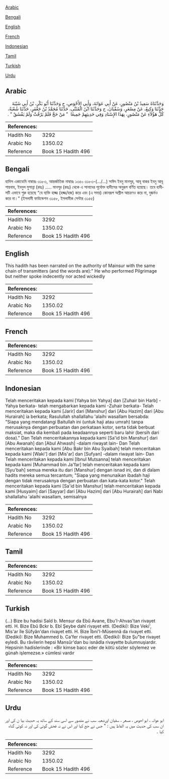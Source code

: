 [Arabic](#arabic)

[Bengali](#bengali)

[English](#english)

[French](#french)

[Indonesian](#indonesian)

[Tamil](#tamil)

[Turkish](#turkish)

[Urdu](#urdu)

## Arabic


<div dir="rtl" lang="ar" style={{fontSize:'larger',backgroundColor:'#f8f9fa',padding:20}}>
وَحَدَّثَنَاهُ سَعِيدُ بْنُ مَنْصُورٍ، عَنْ أَبِي عَوَانَةَ، وَأَبِي الأَحْوَصِ، ح وَحَدَّثَنَا أَبُو بَكْرِ، بْنُ أَبِي شَيْبَةَ حَدَّثَنَا وَكِيعٌ، عَنْ مِسْعَرٍ، وَسُفْيَانَ، ح وَحَدَّثَنَا ابْنُ الْمُثَنَّى، حَدَّثَنَا مُحَمَّدُ بْنُ جَعْفَرٍ، حَدَّثَنَا شُعْبَةُ، كُلُّ هَؤُلاَءِ عَنْ مَنْصُورٍ، بِهَذَا الإِسْنَادِ وَفِي حَدِيثِهِمْ جَمِيعًا ‏ "‏ مَنْ حَجَّ فَلَمْ يَرْفُثْ وَلَمْ يَفْسُقْ ‏"‏ ‏.‏
</div>
<div style={{backgroundColor:'#f8f9fa',padding:20, marginBottom: 10}}><table> <thead> <tr> <th>References:</th> <th></th> </tr> </thead> <tbody><tr><td>Hadith No</td><td>3292</td></tr><tr><td>Arabic No</td><td>1350.02</td></tr><tr><td>Reference</td><td>Book 15 Hadith 496</td></tr></tbody></table></div>

## Bengali


<div dir="ltr" lang="bn" style={{fontSize:'larger',backgroundColor:'#f8f9fa',padding:20}}>
হাদিস একাডেমি নাম্বারঃ ৩১৮৩, আন্তর্জাতিক নাম্বারঃ ১৩৫০ ৩১৮৩-(.../...) সাঈদ ইবনু মানসূর, আবূ বাকর ইবনু আবূ শায়বাহ, ইবনুল মুসান্না (রহঃ) ..... মানসূর (রহঃ) থেকে এ সানাদের পূর্বোক্ত হাদীসের অনুরূপ বর্ণিত হয়েছে। তবে হাদীসটি এভাবে শুরু হয়েছে “যে ব্যক্তি হাজ্জ (হজ্জ/হজ) করে এবং (এ সময়) কোনরূপ অশ্লীল আচরণও করে না, দুষ্কর্মও করে না।” (ইসলামী ফাউন্ডেশন ৩১৫৮, ইসলামীক সেন্টার ৩১৫৫)
</div>
<div style={{backgroundColor:'#f8f9fa',padding:20, marginBottom: 10}}><table> <thead> <tr> <th>References:</th> <th></th> </tr> </thead> <tbody><tr><td>Hadith No</td><td>3292</td></tr><tr><td>Arabic No</td><td>1350.02</td></tr><tr><td>Reference</td><td>Book 15 Hadith 496</td></tr></tbody></table></div>

## English


<div dir="ltr" lang="en" style={{fontSize:'larger',backgroundColor:'#f8f9fa',padding:20}}>
This hadith has been narrated on the authority of Mainsur with the same chain of transmitters (and the words are):" He who performed Pilgrimage but neither spoke indecently nor acted wickedly
</div>
<div style={{backgroundColor:'#f8f9fa',padding:20, marginBottom: 10}}><table> <thead> <tr> <th>References:</th> <th></th> </tr> </thead> <tbody><tr><td>Hadith No</td><td>3292</td></tr><tr><td>Arabic No</td><td>1350.02</td></tr><tr><td>Reference</td><td>Book 15 Hadith 496</td></tr></tbody></table></div>

## French


<div dir="ltr" lang="fr" style={{fontSize:'larger',backgroundColor:'#f8f9fa',padding:20}}>

</div>
<div style={{backgroundColor:'#f8f9fa',padding:20, marginBottom: 10}}><table> <thead> <tr> <th>References:</th> <th></th> </tr> </thead> <tbody><tr><td>Hadith No</td><td>3292</td></tr><tr><td>Arabic No</td><td>1350.02</td></tr><tr><td>Reference</td><td>Book 15 Hadith 496</td></tr></tbody></table></div>

## Indonesian


<div dir="ltr" lang="id" style={{fontSize:'larger',backgroundColor:'#f8f9fa',padding:20}}>
Telah menceritakan kepada kami [Yahya bin Yahya] dan [Zuhair bin Harb] -Yahya berkata- telah mengabarkan kepada kami -Zuhair berkata- Telah menceritakan kepada kami [Jarir] dari [Manshur] dari [Abu Hazim] dari [Abu Hurairah] ia berkata; Rasulullah shallallahu 'alaihi wasallam bersabda: "Siapa yang mendatangi Baitullah ini (untuk haji atau umrah) tanpa merusaknya dengan perbuatan dan perkataan kotor, serta tidak berbuat maksiat, maka dia kembali pada keadaannya seperti baru lahir (bersih dari dosa)." Dan Telah menceritakannya kepada kami [Sa'id bin Manshur] dari [Abu Awanah] dan [Abul Ahwash] -dalam riwayat lain- Dan Telah menceritakan kepada kami [Abu Bakr bin Abu Syaibah] telah menceritakan kepada kami [Waki'] dari [Mis'ar] dan [Sufyan] -dalam riwayat lain- Dan Telah menceritakan kepada kami [Ibnul Mutsanna] telah menceritakan kepada kami [Muhammad bin Ja'far] telah menceritakan kepada kami [Syu'bah] semua mereka itu dari [Manshur] dengan isnad ini, dan di dalam hadits mereka semua tercantum; "Siapa yang menunaikan ibadah haji dengan tidak merusaknya dengan perbuatan dan kata-kata kotor." Telah menceritakan kepada kami [Sa'id bin Manshur] telah menceritakan kepada kami [Husyaim] dari [Sayyar] dari [Abu Hazim] dari [Abu Hurairah] dari Nabi shallallahu 'alaihi wasallam, semisalnya
</div>
<div style={{backgroundColor:'#f8f9fa',padding:20, marginBottom: 10}}><table> <thead> <tr> <th>References:</th> <th></th> </tr> </thead> <tbody><tr><td>Hadith No</td><td>3292</td></tr><tr><td>Arabic No</td><td>1350.02</td></tr><tr><td>Reference</td><td>Book 15 Hadith 496</td></tr></tbody></table></div>

## Tamil


<div dir="ltr" lang="ta" style={{fontSize:'larger',backgroundColor:'#f8f9fa',padding:20}}>

</div>
<div style={{backgroundColor:'#f8f9fa',padding:20, marginBottom: 10}}><table> <thead> <tr> <th>References:</th> <th></th> </tr> </thead> <tbody><tr><td>Hadith No</td><td>3292</td></tr><tr><td>Arabic No</td><td>1350.02</td></tr><tr><td>Reference</td><td>Book 15 Hadith 496</td></tr></tbody></table></div>

## Turkish


<div dir="ltr" lang="tr" style={{fontSize:'larger',backgroundColor:'#f8f9fa',padding:20}}>
(…) Bize bu hadisi Saîd b. Mensur da Ebû Avane, Ebu'I-Ahvas'tan rivayet etti. H. Bize Ebû Bckr b. Ebî Şeybe dahî rivayet etti. (Dediki): Bize Veki', Mis'ar île Süfyân'dan rivayet etti. H. Bize Îbni'l-Müsennâ da rivayet etti. (Dediki): Bize Muhammed b. Ca'fer rivayet etti. (Dediki): Bize Şu"be rivayet eyledi. Bu râvilerin hepsi Mansûr'dan bu isnâdla rivayette buîumnuşiardır. Hepsinin hadislerinde : «Bir kimse bacc eder de kötü sözler söylemez ve günah işlemezse.» cümlesi vardır
</div>
<div style={{backgroundColor:'#f8f9fa',padding:20, marginBottom: 10}}><table> <thead> <tr> <th>References:</th> <th></th> </tr> </thead> <tbody><tr><td>Hadith No</td><td>3292</td></tr><tr><td>Arabic No</td><td>1350.02</td></tr><tr><td>Reference</td><td>Book 15 Hadith 496</td></tr></tbody></table></div>

## Urdu


<div dir="rtl" lang="ur" style={{fontSize:'larger',backgroundColor:'#f8f9fa',padding:20}}>
ابو عوانہ ، ابو احوص ، مسعر ، سفیان اورشعبہ سب نے منصور سے اسی سند کے ساتھ یہ حدیث بیا ن کی اور ان سب کی حدیث میں یہ الفاظ ہیں : " جس نے حج کیا اور اس نے نہ فحش گوئی کی اور نہ کوئی گناہ کیا ۔
</div>
<div style={{backgroundColor:'#f8f9fa',padding:20, marginBottom: 10}}><table> <thead> <tr> <th>References:</th> <th></th> </tr> </thead> <tbody><tr><td>Hadith No</td><td>3292</td></tr><tr><td>Arabic No</td><td>1350.02</td></tr><tr><td>Reference</td><td>Book 15 Hadith 496</td></tr></tbody></table></div>